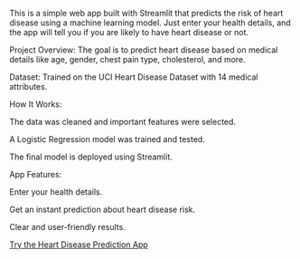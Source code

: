 This is a simple web app built with Streamlit that predicts the risk of heart disease using a machine learning model. Just enter your health details, and the app will tell you if you are likely to have heart disease or not.

Project Overview:
The goal is to predict heart disease based on medical details like age, gender, chest pain type, cholesterol, and more.

Dataset:
Trained on the UCI Heart Disease Dataset with 14 medical attributes.

How It Works:

The data was cleaned and important features were selected.

A Logistic Regression model was trained and tested.

The final model is deployed using Streamlit.

App Features:

Enter your health details.

Get an instant prediction about heart disease risk.

Clear and user-friendly results.

[Try the Heart Disease Prediction App](https://heartdiseasepredictor-vj34seezxazs34qknf5tpq.streamlit.app/)

